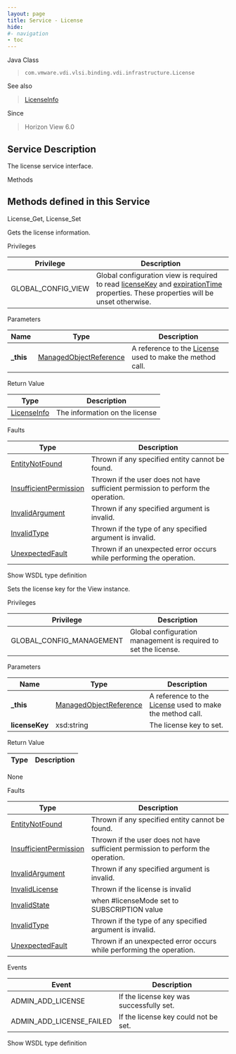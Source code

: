 ```yaml
---
layout: page
title: Service - License
hide:
#- navigation
- toc
---
```








Java Class
> `com.vmware.vdi.vlsi.binding.vdi.infrastructure.License`

See also
> [LicenseInfo](vdi.infrastructure.License.LicenseInfo.md)

Since
> Horizon View 6.0





## Service Description

The license service interface.

Methods

Methods defined in this Service
---
License_Get, License_Set




Gets the license information.

Privileges

Privilege |  Description
---|---
GLOBAL_CONFIG_VIEW|  Global configuration view is required to read [licenseKey](vdi.infrastructure.License.LicenseInfo.md#licenseKey) and [expirationTime](vdi.infrastructure.License.LicenseInfo.md#expirationTime) properties. These properties will be unset otherwise.



Parameters

Name| Type| Description
---|---|---
**_this**| [ManagedObjectReference](vmodl.ManagedObjectReference.md)|  A reference to the [License](vdi.infrastructure.License.md) used to make the method call.



Return Value

Type |  Description
---|---
[LicenseInfo](vdi.infrastructure.License.LicenseInfo.md)| The information on the license



Faults

Type |  Description
---|---
[EntityNotFound](vdi.fault.EntityNotFound.md)| Thrown if any specified entity cannot be found.
[InsufficientPermission](vdi.fault.InsufficientPermission.md)| Thrown if the user does not have sufficient permission to perform the operation.
[InvalidArgument](vdi.fault.InvalidArgument.md)| Thrown if any specified argument is invalid.
[InvalidType](vdi.fault.InvalidType.md)| Thrown if the type of any specified argument is invalid.
[UnexpectedFault](vdi.fault.UnexpectedFault.md)| Thrown if an unexpected error occurs while performing the operation.

Show WSDL type definition







Sets the license key for the View instance.

Privileges

Privilege |  Description
---|---
GLOBAL_CONFIG_MANAGEMENT|  Global configuration management is required to set the license.



Parameters

Name| Type| Description
---|---|---
**_this**| [ManagedObjectReference](vmodl.ManagedObjectReference.md)|  A reference to the [License](vdi.infrastructure.License.md) used to make the method call.
**licenseKey**|  xsd:string|  The license key to set.




Return Value

Type |  Description
---|---
None



Faults

Type |  Description
---|---
[EntityNotFound](vdi.fault.EntityNotFound.md)| Thrown if any specified entity cannot be found.
[InsufficientPermission](vdi.fault.InsufficientPermission.md)| Thrown if the user does not have sufficient permission to perform the operation.
[InvalidArgument](vdi.fault.InvalidArgument.md)| Thrown if any specified argument is invalid.
[InvalidLicense](vdi.fault.InvalidLicense.md)| Thrown if the license is invalid
[InvalidState](vdi.fault.InvalidState.md)| when #licenseMode set to SUBSCRIPTION value
[InvalidType](vdi.fault.InvalidType.md)| Thrown if the type of any specified argument is invalid.
[UnexpectedFault](vdi.fault.UnexpectedFault.md)| Thrown if an unexpected error occurs while performing the operation.



Events

Event |  Description
---|---
ADMIN_ADD_LICENSE|  If the license key was successfully set.
ADMIN_ADD_LICENSE_FAILED|  If the license key could not be set.

Show WSDL type definition












 
